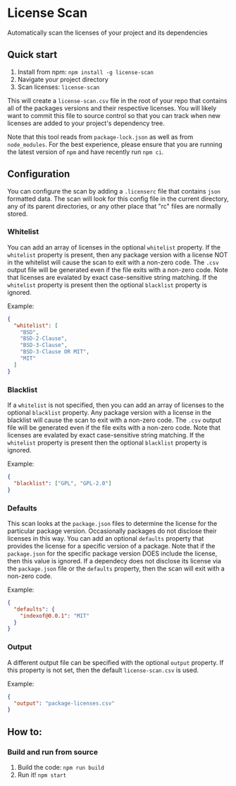 # License Scan

Automatically scan the licenses of your project and its dependencies

## Quick start

1.  Install from npm: `npm install -g license-scan`
1.  Navigate your project directory
1.  Scan licenses: `license-scan`

This will create a `license-scan.csv` file in the root of your repo that contains all of the packages versions and their respective licenses. You will likely want to commit this file to source control so that you can track when new licenses are added to your project's dependency tree.

Note that this tool reads from `package-lock.json` as well as from `node_modules`. For the best experience, please ensure that you are running the latest version of `npm` and have recently run `npm ci`.

## Configuration

You can configure the scan by adding a `.licenserc` file that contains `json` formatted data.  The scan will look for this config file in the current directory, any of its parent directories, or any other place that "rc" files are normally stored.

### Whitelist

You can add an array of licenses in the optional `whitelist` property. If the `whitelist` property is present, then any package version with a license NOT in the whitelist will cause the scan to exit with a non-zero code. The `.csv` output file will be generated even if the file exits with a non-zero code. Note that licenses are evalated by exact case-sensitive string matching. If the `whitelist` property is present then the optional `blacklist` property is ignored.

Example:

```json
{
  "whitelist": [
    "BSD",
    "BSD-2-Clause",
    "BSD-3-Clause",
    "BSD-3-Clause OR MIT",
    "MIT"
  ]
}
```

### Blacklist

If a `whitelist` is not specified, then you can add an array of licenses to the optional `blacklist` property. Any package version with a license in the blacklist will cause the scan to exit with a non-zero code. The `.csv` output file will be generated even if the file exits with a non-zero code. Note that licenses are evalated by exact case-sensitive string matching. If the `whitelist` property is present then the optional `blacklist` property is ignored.

Example:

```json
{
  "blacklist": ["GPL", "GPL-2.0"]
}
```

### Defaults

This scan looks at the `package.json` files to determine the license for the particular package version. Occasionally packages do not disclose their licenses in this way. You can add an optional `defaults` property that provides the license for a specific version of a package. Note that if the `package.json` for the specific package version DOES include the license, then this value is ignored. If a dependecy does not disclose its license via the `package.json` file or the `defaults` property, then the scan will exit with a non-zero code.

Example:

```json
{
  "defaults": {
    "indexof@0.0.1": "MIT"
  }
}
```

### Output

A different output file can be specified with the optional `output` property. If this property is not set, then the default `license-scan.csv` is used.

Example:

```json
{
  "output": "package-licenses.csv"
}
```

## How to:

### Build and run from source

1.  Build the code: `npm run build`
1.  Run it! `npm start`
